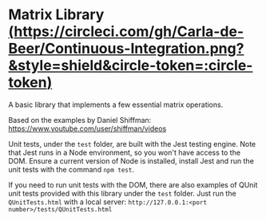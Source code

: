 # Matrix Library [(https://circleci.com/gh/Carla-de-Beer/Continuous-Integration.png?&style=shield&circle-token=:circle-token)](https://circleci.com/gh/Carla-de-Beer/Continuous-Integration)

A basic library that implements a few essential matrix operations.

Based on the examples by Daniel Shiffman:
https://www.youtube.com/user/shiffman/videos

Unit tests, under the `test` folder, are built with the Jest testing engine. Note that Jest runs in a Node environment, so you won't have access to the DOM. Ensure a current version of Node is installed, install Jest and run the unit tests with the command `npm test`.

If you need to run unit tests with the DOM, there are also examples of QUnit unit tests provided with this library under the `test` folder. Just run the `QUnitTests.html` with a local server: `http://127.0.0.1:<port number>/tests/QUnitTests.html`
